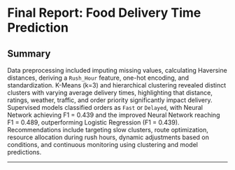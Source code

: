 # Final Report: Food Delivery Time Prediction

## Summary

Data preprocessing included imputing missing values, calculating Haversine distances, deriving a `Rush_Hour` feature, one-hot encoding, and standardization. K-Means (k=3) and hierarchical clustering revealed distinct clusters with varying average delivery times, highlighting that distance, ratings, weather, traffic, and order priority significantly impact delivery. Supervised models classified orders as `Fast` or `Delayed`, with Neural Network achieving F1 = 0.439 and the improved Neural Network reaching F1 = 0.489, outperforming Logistic Regression (F1 = 0.439). Recommendations include targeting slow clusters, route optimization, resource allocation during rush hours, dynamic adjustments based on conditions, and continuous monitoring using clustering and model predictions.


---
